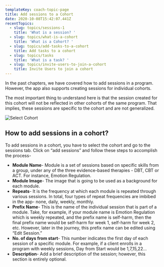 ```yaml
---
templateKey: coach-topic-page
title: Add sessions to a Cohort
date: 2020-10-08T15:42:07.441Z
recentTopics:
  - slug: topics/sessions-1
    title: 'What is a session? '
  - slug: topics/what-is-a-cohort
    title: 'What is a Cohort? '
  - slug: topics/add-tasks-to-a-cohort
    title: Add tasks to a cohort
  - slug: topics/tasks
    title: 'What is a task? '
  - slug: topics/invite-users-to-join-a-cohort
    title: Invite Users to join a cohort
---
```

In the past chapters, we have covered how to add sessions in a program. However, the app also supports creating sessions for individual cohorts. 

The most important thing to understand here is that the session created for this cohort will not be reflected in other cohorts of the same program. That implies, these sessions are specific to the cohort and are not generalized. 

![Select Cohort](/img/select-cohort-i.png "Select Cohort")

## How to add sessions in a cohort?

To add sessions in a cohort, you have to select the cohort and go to the sessions tab. Click on “add sessions” and follow these steps to accomplish the process-

* **Module Name**- Module is a set of sessions based on specific skills from a group, under any of the three evidence-based therapies - DBT, CBT or ACT. For instance, Emotion Regulation. 
* **Module Image**- The image that is going to be used as a background for each module.
* **Repeats**- It is the frequency at which each module is repeated through various sessions. In total, four types of repeat frequencies are imbibed in the app- none, daily, weekly, monthly. 
* **Prefix Name**- This is the name of the individual session that is part of a module. Take, for example, if your module name is Emotion Regulation which is weekly repeated, and the prefix name is self-harm, then the final prefix name would be self-harm for week 1, self-harm for week 2, etc. However, later in the journey, this prefix name can be edited using “Edit Session.”
* **No. of days from start**- This number indicates the first day of each session of a specific module. For example, if a client enrolls in a program with weekly sessions, Day from Start would be 1,7,15,22...
* **Description**- Add a brief description of the session; however, this section is entirely optional.
